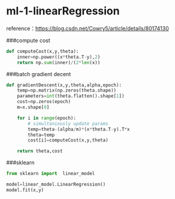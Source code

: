 # ml-1-linearRegression
reference：https://blog.csdn.net/Cowry5/article/details/80174130

###compute cost
```python
def computeCost(x,y,theta):
    inner=np.power((x*theta.T-y),2)
    return np.sum(inner)/(2*len(x))
```

###batch gradient decent
```python
def gradientDescent(x,y,theta,alpha,epoch):
    temp=np.matrix(np.zeros(theta.shape))
    parameters=int(theta.flatten().shape[1])
    cost=np.zeros(epoch)
    m=x.shape[0]

    for i in range(epoch):
        # simultaniously update params
        temp=theta-(alpha/m)*(x*theta.T-y).T*x
        theta=temp
        cost[i]=computeCost(x,y,theta)

    return theta,cost

```


###sklearn
```python
from sklearn import  linear_model

model=linear_model.LinearRegression()
model.fit(x,y)
```